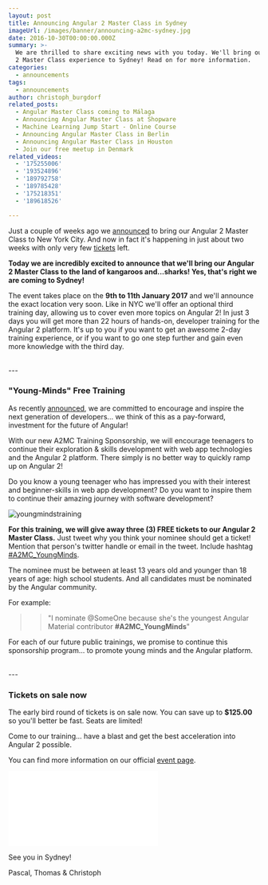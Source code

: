 ```yaml
---
layout: post
title: Announcing Angular 2 Master Class in Sydney
imageUrl: /images/banner/announcing-a2mc-sydney.jpg
date: 2016-10-30T00:00:00.000Z
summary: >-
  We are thrilled to share exciting news with you today. We'll bring our Angular
  2 Master Class experience to Sydney! Read on for more information.
categories:
  - announcements
tags:
  - announcements
author: christoph_burgdorf
related_posts:
  - Angular Master Class coming to Málaga
  - Announcing Angular Master Class at Shopware
  - Machine Learning Jump Start - Online Course
  - Announcing Angular Master Class in Berlin
  - Announcing Angular Master Class in Houston
  - Join our free meetup in Denmark
related_videos:
  - '175255006'
  - '193524896'
  - '189792758'
  - '189785428'
  - '175218351'
  - '189618526'

---
```


Just a couple of weeks ago we [announced](/announcements/2016/08/30/announcing-angular-2-master-class-in-nyc.html) to bring our Angular 2 Master Class to New York City. And now in fact it's happening in just about two weeks with only very few [tickets](https://www.eventbrite.de/e/angular-2-master-class-new-york-city-tickets-27384912009) left.

**Today we are incredibly excited to announce that we'll bring our Angular 2 Master Class to the land of kangaroos and...sharks! Yes, that's right we are coming to Sydney!**

The event takes place on the **9th to 11th January 2017** and we'll announce the exact location very soon. Like in NYC we'll offer an optional third training day, allowing us to cover even more topics on Angular 2! In just 3 days you will get more than 22 hours of hands-on, developer training for the Angular 2 platform. It's up to you if you want to get an awesome 2-day training experience, or if you want to go one step further and gain even more knowledge with the third day.

<br/>
---

### **"Young-Minds"** Free Training

As recently  [announced](http://blog.thoughtram.io/announcements/2016/08/30/announcing-angular-2-master-class-in-nyc.html#young-minds-free-training), we are committed to encourage and inspire the next generation of developers... we think of this as a pay-forward, investment for the future of Angular!

With our new A2MC Training Sponsorship, we will encourage teenagers to continue their exploration & skills development with web app technologies and the Angular 2 platform.
There simply is no better way to quickly ramp up on Angular 2!

Do you know a young teenager who has impressed you with their interest and beginner-skills in web app development? Do you want to inspire them to continue their amazing journey with software development?

![youngmindstraining](https://cloud.githubusercontent.com/assets/210413/18170153/dde74962-7022-11e6-9dcc-f64f24f79d0d.jpg)


**For this training, we will give away three (3) FREE tickets to our Angular 2 Master Class.** Just tweet why you think your nominee should get a ticket! Mention that person's twitter handle or email in the tweet. Include hashtag [#A2MC_YoungMinds](https://twitter.com/search?f=tweets&q=%23A2MC_YoungMinds).

The nominee must be between at least 13 years old and younger than 18 years of age: high school students. And all candidates must be nominated by the Angular community.

For example:

>> "I nominate @SomeOne because she's the youngest Angular Material contributor **#A2MC_YoungMinds**"


For each of our future public trainings, we promise to continue this sponsorship program... to promote young minds and the Angular platform.

<br/>
---

### Tickets on sale now

The early bird round of tickets is on sale now. You can save up to **$125.00** so you'll better be fast. Seats are limited!

Come to our training... have a blast and get the best acceleration into Angular 2 possible.

You can find more information on our official [event page](https://www.eventbrite.de/e/angular-2-master-class-sydney-tickets-28884003833?ref=etckt).

<iframe  src="//eventbrite.de/tickets-external?eid=28884003833&ref=etckt" frameborder="0" vspace="0" hspace="0" marginheight="5" marginwidth="5" scrolling="auto" allowtransparency="true"></iframe>


See you in Sydney!

Pascal, Thomas & Christoph
